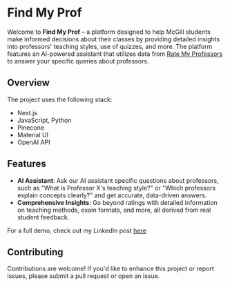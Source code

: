 # Find My Prof

Welcome to **Find My Prof** – a platform designed to help McGill students make informed decisions about their classes by providing detailed insights into professors' teaching styles, use of quizzes, and more. The platform features an AI-powered assistant that utilizes data from [Rate My Professors](https://www.ratemyprofessors.com/) to answer your specific queries about professors.

## Overview

The project uses the following stack:

- Next.js
- JavaScript, Python
- Pinecone
- Material UI
- OpenAI API

## Features

- **AI Assistant**: Ask our AI assistant specific questions about professors, such as "What is Professor X's teaching style?" or "Which professors explain concepts clearly?" and get accurate, data-driven answers.
- **Comprehensive Insights**: Go beyond ratings with detailed information on teaching methods, exam formats, and more, all derived from real student feedback.

For a full demo, check out my LinkedIn post [here](https://www.linkedin.com/posts/weijiew_ratemyprofessors-ai-mcgill-activity-7232821455225339904-dWc7?utm_source=share&utm_medium=member_desktop)

## Contributing

Contributions are welcome! If you'd like to enhance this project or report issues, please submit a pull request or open an issue.
